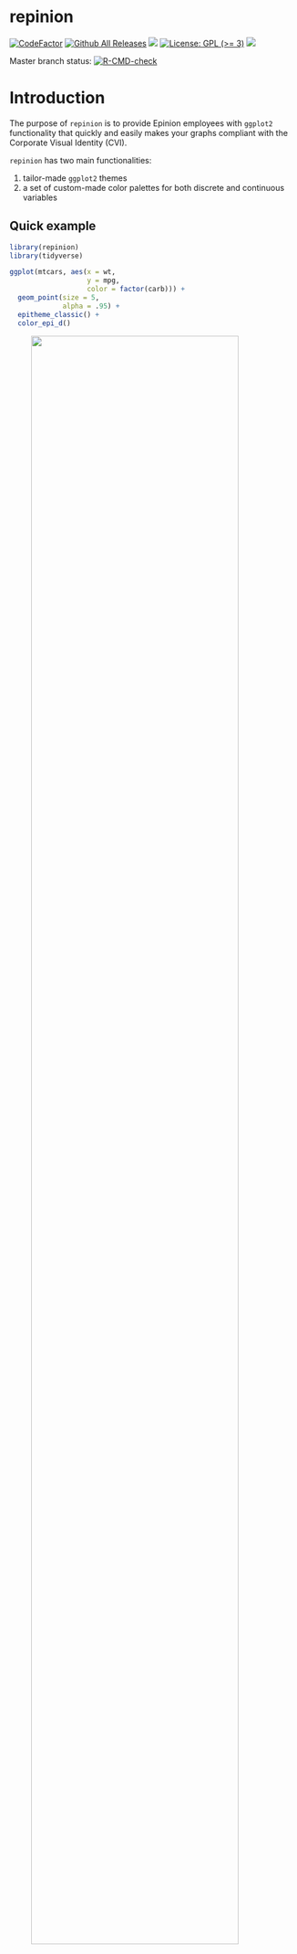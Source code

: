 
<!-- README.md is generated from README.Rmd. Please edit that file -->

# repinion

<!-- badges: start -->

[![CodeFactor](https://www.codefactor.io/repository/github/jvieroe/repinion/badge)](https://www.codefactor.io/repository/github/jvieroe/repinion)
[![Github All
Releases](https://img.shields.io/github/downloads/jvieroe/repinion/total.svg)]()
[![](https://img.shields.io/badge/lifecycle-experimental-orange.svg)](https://lifecycle.r-lib.org/articles/stages.html#experimental)
[![License: GPL
(\>= 3)](https://img.shields.io/badge/license-GPL%20\(%3E=%203\)-blue.svg)](https://cran.r-project.org/web/licenses/GPL%20\(%3E=%203\))
[![](https://img.shields.io/github/last-commit/jvieroe/repinion.svg)](https://github.com/jvieroe/repinion/commits/main)

Master branch status:
[![R-CMD-check](https://github.com/jvieroe/repinion/workflows/R-CMD-check/badge.svg)](https://github.com/jvieroe/repinion/actions)
<!-- badges: end -->

# Introduction

The purpose of `repinion` is to provide Epinion employees with `ggplot2`
functionality that quickly and easily makes your graphs compliant with
the Corporate Visual Identity (CVI).

`repinion` has two main functionalities:

1.  tailor-made `ggplot2` themes
2.  a set of custom-made color palettes for both discrete and continuous
    variables

## Quick example

``` r
library(repinion)
library(tidyverse)

ggplot(mtcars, aes(x = wt,
                   y = mpg,
                   color = factor(carb))) +
  geom_point(size = 5,
             alpha = .95) +
  epitheme_classic() +
  color_epi_d()
```

<img src="man/figures/README-example-1.png" width="85%" style="display: block; margin: auto;" />

## Installation

You can install the development version from
[GitHub](https://github.com/) with:

``` r
if(!require("devtools")) install.packages("devtools")
library(devtools)
devtools::install_github("jvieroe/repinion")
```

## **Epinion** `ggplot()` themes

Use `epitheme_*()` to quickly apply a tailormode `ggplot` theme to your
graphs and data visualizations. This makes them compliant with the
company CVI and serves as a time-saver, especially when producing
numerous plots. At the moment, two Epinion theme exists:
`epitheme_classic()`, designed for most visualization purposes, and
`epitheme_map()`, a very minimalist theme designed with geospatial maps
in mind.

`epitheme_classic()` takes three arguments as inputs.

  - `legend`, specifying whether to include a legend
  - `gridlines`, specifying whether to include horizontal and/or
    vertical gridlines
  - `textcolor`, for specifying text color applied to theme text (axis
    labels, axis titles etc.)

`epitheme_map()` does not take the `gridlines` argument but is otherwise
functionally similar.

``` r
ggplot(mtcars, aes(x = wt,
                   y = mpg,
                   color = factor(am))) +
  geom_point(size = 5,
             alpha = .95) +
  epitheme_classic(legend = T,
                   gridlines = "both")
```

<img src="man/figures/README-unnamed-chunk-2-1.png" width="85%" style="display: block; margin: auto;" />

Evidently, `epitheme_classic()` only impacts `ggplot2::theme()` elements
and not the aesthetics of your actual plot. We can override `theme()`
elements inherent to `repinion::epitheme_classic()` by specifying this
in `theme(...)` **afterwards**.

`epitheme_classic()` only impacts `ggplot2::theme()` elements and not
the aesthetics of your actual plot.

## The **Epinion** color palette

You can apply custom-made Epinion color palettes with `repinion` through
different (more or less verbose) approaches

### Using the **Epinion** color palette

`repinion` provides easy access to the colors from the Epinion CVI:

``` r
getcols_epi()
#>           Epinion Red      Epinion DarkBlue      Epinion WarmSand 
#>             "#E13C32"             "#0F283C"             "#E8E1D5" 
#>    Epinion DarkPurple     Epinion ClearBlue Epinion LightDeepBlue 
#>             "#641E3C"             "#233CA0"             "#68838B" 
#>   Epinion LightPurple     Epinion LightBlue         Epinion Green 
#>             "#BA7384"             "#A7C7D7"             "#004337" 
#>    Epinion LightGreen          Epinion Gold     Epinion LightGold 
#>             "#73A89A"             "#C18022"             "#EBC882"

getcols_epi("Epinion DarkBlue")
#> Epinion DarkBlue 
#>        "#0F283C"
```

We can use these to manually change our colors by either (1) using the
HEX codes provided by `getcols_epi()` directly or (2) by pasting the
names into the `base::getElement()` function:

``` r
library(gridExtra)

# use the HEX codes directly
p1 <- ggplot(mtcars, aes(x = wt, y = mpg, color = factor(am))) +
  geom_point(size = 5, alpha = .95) +
  epitheme_classic(legend = F) +
  scale_color_manual(values = c("#0F283C", "#E8E1D5"))

# use the color names
p2 <- ggplot(mtcars, aes(x = wt, y = mpg, color = factor(am))) +
  geom_point(size = 5, alpha = .95) +
  epitheme_classic(legend = F) +
  scale_color_manual(values = c(getElement(getcols_epi(), "Epinion DarkBlue"),
                                getElement(getcols_epi(), "Epinion WarmSand")))

grid.arrange(p1, p2, ncol = 2) ; rm(p1, p2)
```

<img src="man/figures/README-unnamed-chunk-4-1.png" width="85%" style="display: block; margin: auto;" />

### Applying the color palette directly

`repinion` also allows you to apply the Epinion color palette in more
verbose fashion. This can be applied to both continuous and discrete
variables and for both `aes(color =)` and `aes(fill =)`:

**Discrete variables**

  - `color_epi_d`: to use with the `aes(color = x)`, where x is a
    `factor` or `character` variable
  - `fill_epi_d`: to use with the `aes(fill = x)`, where x is a `factor`
    or `character` variable

**Continuous variables**

  - `color_epi_c`: to use with the `aes(color = x)`, where x is a
    `numeric` or `integer` variable
  - `fill_epi_c`: to use with the `aes(fill = x)`, where x is a
    `numeric` or `integer` variable

The main argument taken by all four functions is `reverse` which allows
you to reverse the order of the color scale (default is `FALSE`)

``` r
p1 <- ggplot(mtcars, aes(x = wt, y = mpg, color = factor(cyl))) +
  geom_point(size = 5, alpha = .95) +
  epitheme_classic(legend = F) +
  color_epi_d()

p2 <- ggplot(mtcars, aes(x = wt, y = mpg, color = factor(cyl))) +
  geom_point(size = 5, alpha = .95) +
  epitheme_classic(legend = F) +
  color_epi_d(reverse = T)

p3 <- ggplot(mtcars, aes(x = wt, y = mpg, fill = disp)) +
  geom_point(size = 5, shape = 21, color = "NA", alpha = .95) +
  epitheme_classic(legend = F, gridlines = "y") +
  fill_epi_c()

p4 <- ggplot(mtcars, aes(x = wt, y = mpg, fill = disp)) +
  geom_point(size = 5, shape = 21, color = "NA", alpha = .95) +
  epitheme_classic(legend = F, gridlines = "y") +
  fill_epi_c(reverse = T)

grid.arrange(p1, p2, p3, p4, ncol = 2) ; rm(p1, p2, p3, p4)
```

<img src="man/figures/README-unnamed-chunk-5-1.png" width="85%" style="display: block; margin: auto;" />

#### Additional options: `*_epi_d()`

  - When mapping `color_epi_d()` or `fill_epi_d()` to a variable with
    **only two levels**, you can manually choose colors with the
    `primary` and `secondary` arguments

#### Additional options: `*_epi_c()`

  - `repinion` contains six different continuous color palettes:
    `epiblue`, `epipurple`, `epigreen`, `epigold`, `epiredblue`, and
    `epidarkblue`.
  - You choose between these with the `palette` option in
    `color_epi_c()` and `fill_epi_c()`

# Acknowledgements

  - The R Core Team for developing and maintaining the language
  - Hadley Wickham ([hadley](https://github.com/hadley)) and the rest of
    the team working on the amazing `ggplot2` package (and, frankly, the
    entire `tidyverse` ecosystem)
  - Garrick Aden-Buie ([gadenbuie](https://github.com/gadenbuie)) and Dr
    Simon Jackson ([drsimonj](https://github.com/drsimonj)) for
    inspiration
